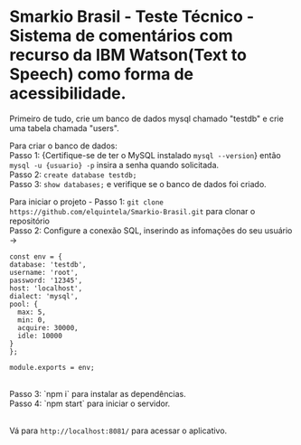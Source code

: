 Smarkio Brasil - Teste Técnico - Sistema de comentários com recurso da IBM Watson(Text to Speech) como forma de acessibilidade. 
==============

Primeiro de tudo, crie um banco de dados mysql chamado "testdb" e crie uma tabela chamada "users".

Para criar o banco de dados:
</br> 
Passo 1: {Certifique-se de ter o MySQL instalado `mysql --version`} então `mysql -u {usuario} -p` insira a senha quando solicitada.</br> 
Passo 2: `create database testdb;`
</br> 
Passo 3: `show databases;` e verifique se o banco de dados foi criado.
</br> 

Para iniciar o projeto - Passo 1: `git clone https://github.com/elquintela/Smarkio-Brasil.git` para clonar o repositório
</br> 
Passo 2: Configure a conexão SQL, inserindo as infomações do seu usuário -> 
</br> 
  ```
  const env = {
  database: 'testdb',
  username: 'root',
  password: '12345',
  host: 'localhost',
  dialect: 'mysql',
  pool: {
    max: 5,
    min: 0,
    acquire: 30000,
    idle: 10000
  }
};
 
module.exports = env;
```
</br> 
Passo 3: `npm i` para instalar as dependências.
</br> 
Passo 4: `npm start` para iniciar o servidor.
</br> 
</br> 

Vá para `http://localhost:8081/` para acessar o aplicativo.</br> 
